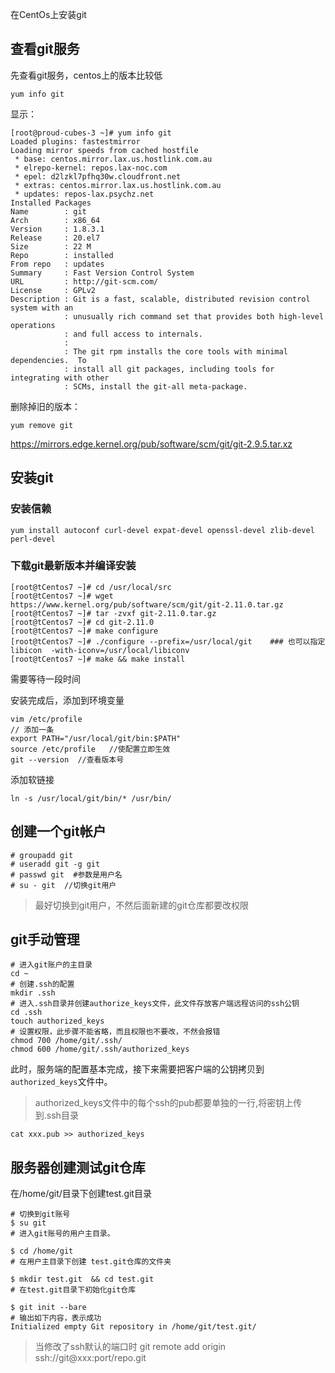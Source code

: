 在CentOs上安装git

## 查看git服务
先查看git服务，centos上的版本比较低
```
yum info git
```
显示：
```
[root@proud-cubes-3 ~]# yum info git
Loaded plugins: fastestmirror
Loading mirror speeds from cached hostfile
 * base: centos.mirror.lax.us.hostlink.com.au
 * elrepo-kernel: repos.lax-noc.com
 * epel: d2lzkl7pfhq30w.cloudfront.net
 * extras: centos.mirror.lax.us.hostlink.com.au
 * updates: repos-lax.psychz.net
Installed Packages
Name        : git
Arch        : x86_64
Version     : 1.8.3.1
Release     : 20.el7
Size        : 22 M
Repo        : installed
From repo   : updates
Summary     : Fast Version Control System
URL         : http://git-scm.com/
License     : GPLv2
Description : Git is a fast, scalable, distributed revision control system with an
            : unusually rich command set that provides both high-level operations
            : and full access to internals.
            : 
            : The git rpm installs the core tools with minimal dependencies.  To
            : install all git packages, including tools for integrating with other
            : SCMs, install the git-all meta-package.

```

删除掉旧的版本：
```
yum remove git
```
https://mirrors.edge.kernel.org/pub/software/scm/git/git-2.9.5.tar.xz

## 安装git

### 安装信赖

```
yum install autoconf curl-devel expat-devel openssl-devel zlib-devel perl-devel
```

### 下载git最新版本并编译安装
```
[root@tCentos7 ~]# cd /usr/local/src
[root@tCentos7 ~]# wget https://www.kernel.org/pub/software/scm/git/git-2.11.0.tar.gz
[root@tCentos7 ~]# tar -zvxf git-2.11.0.tar.gz
[root@tCentos7 ~]# cd git-2.11.0
[root@tCentos7 ~]# make configure
[root@tCentos7 ~]# ./configure --prefix=/usr/local/git    ### 也可以指定libicon  -with-iconv=/usr/local/libiconv
[root@tCentos7 ~]# make && make install
```
需要等待一段时间

安装完成后，添加到环境变量
```
vim /etc/profile 
// 添加一条
export PATH="/usr/local/git/bin:$PATH"
source /etc/profile   //使配置立即生效
git --version  //查看版本号
```
添加软链接
```
ln -s /usr/local/git/bin/* /usr/bin/
```

## 创建一个git帐户

```
# groupadd git
# useradd git -g git
# passwd git  #参数是用户名
# su - git  //切换git用户
```
> 最好切换到git用户，不然后面新建的git仓库都要改权限

## git手动管理
```
# 进入git账户的主目录
cd ~
# 创建.ssh的配置
mkdir .ssh
# 进入.ssh目录并创建authorize_keys文件，此文件存放客户端远程访问的ssh公钥
cd .ssh
touch authorized_keys
# 设置权限，此步骤不能省略，而且权限也不要改，不然会报错
chmod 700 /home/git/.ssh/
chmod 600 /home/git/.ssh/authorized_keys
```
此时，服务端的配置基本完成，接下来需要把客户端的公钥拷贝到`authorized_keys`文件中。

> authorized_keys文件中的每个ssh的pub都要单独的一行,将密钥上传到.ssh目录
```
cat xxx.pub >> authorized_keys
```
## 服务器创建测试git仓库
在/home/git/目录下创建test.git目录
```
# 切换到git账号
$ su git
# 进入git账号的用户主目录。

$ cd /home/git
# 在用户主目录下创建 test.git仓库的文件夹

$ mkdir test.git  && cd test.git
# 在test.git目录下初始化git仓库

$ git init --bare
# 输出如下内容，表示成功
Initialized empty Git repository in /home/git/test.git/
```

> 当修改了ssh默认的端口时
> git remote add origin ssh://git@xxx:port/repo.git
